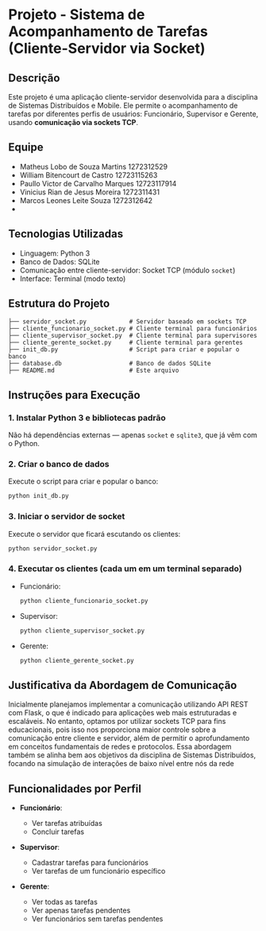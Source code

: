 # Projeto - Sistema de Acompanhamento de Tarefas (Cliente-Servidor via Socket)

## Descrição
Este projeto é uma aplicação cliente-servidor desenvolvida para a disciplina de Sistemas Distribuídos e Mobile. Ele permite o acompanhamento de tarefas por diferentes perfis de usuários: Funcionário, Supervisor e Gerente, usando **comunicação via sockets TCP**.

## Equipe
- Matheus Lobo de Souza Martins 1272312529
- William Bitencourt de Castro 12723115263
- Paullo Victor de Carvalho Marques 12723117914
- Vinicius Rian de Jesus Moreira 1272311431
- Marcos Leones Leite Souza 1272312642
-

## Tecnologias Utilizadas
- Linguagem: Python 3
- Banco de Dados: SQLite
- Comunicação entre cliente-servidor: Socket TCP (módulo `socket`)
- Interface: Terminal (modo texto)

## Estrutura do Projeto
```
├── servidor_socket.py            # Servidor baseado em sockets TCP
├── cliente_funcionario_socket.py # Cliente terminal para funcionários
├── cliente_supervisor_socket.py  # Cliente terminal para supervisores
├── cliente_gerente_socket.py     # Cliente terminal para gerentes
├── init_db.py                    # Script para criar e popular o banco
├── database.db                   # Banco de dados SQLite
├── README.md                     # Este arquivo
```

## Instruções para Execução

### 1. Instalar Python 3 e bibliotecas padrão
Não há dependências externas — apenas `socket` e `sqlite3`, que já vêm com o Python.

### 2. Criar o banco de dados
Execute o script para criar e popular o banco:

```bash
python init_db.py
```

### 3. Iniciar o servidor de socket
Execute o servidor que ficará escutando os clientes:

```bash
python servidor_socket.py
```

### 4. Executar os clientes (cada um em um terminal separado)

- Funcionário:
  ```bash
  python cliente_funcionario_socket.py
  ```

- Supervisor:
  ```bash
  python cliente_supervisor_socket.py
  ```

- Gerente:
  ```bash
  python cliente_gerente_socket.py
  ```

## Justificativa da Abordagem de Comunicação
Inicialmente planejamos implementar a comunicação utilizando API REST com Flask, o que é indicado para aplicações web mais estruturadas e escaláveis. No entanto, optamos por utilizar sockets TCP para fins educacionais, pois isso nos proporciona maior controle sobre a comunicação entre cliente e servidor, além de permitir o aprofundamento em conceitos fundamentais de redes e protocolos. Essa abordagem também se alinha bem aos objetivos da disciplina de Sistemas Distribuídos, focando na simulação de interações de baixo nível entre nós da rede

## Funcionalidades por Perfil

- **Funcionário**:
  - Ver tarefas atribuídas
  - Concluir tarefas

- **Supervisor**:
  - Cadastrar tarefas para funcionários
  - Ver tarefas de um funcionário específico

- **Gerente**:
  - Ver todas as tarefas
  - Ver apenas tarefas pendentes
  - Ver funcionários sem tarefas pendentes